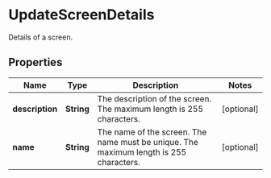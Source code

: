 

# UpdateScreenDetails

Details of a screen.

## Properties

| Name | Type | Description | Notes |
|------------ | ------------- | ------------- | -------------|
|**description** | **String** | The description of the screen. The maximum length is 255 characters. |  [optional] |
|**name** | **String** | The name of the screen. The name must be unique. The maximum length is 255 characters. |  [optional] |



